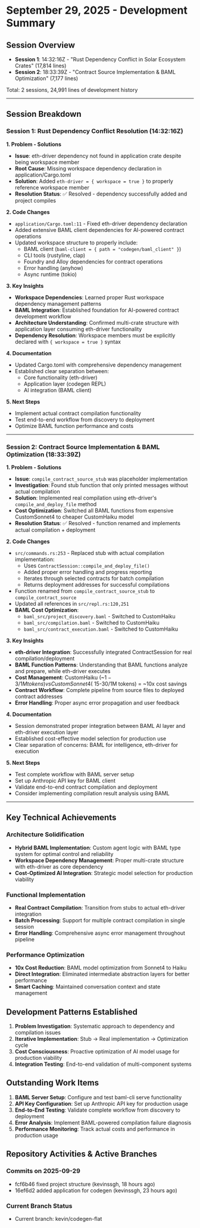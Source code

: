 # September 29, 2025 - Development Summary

## Session Overview

- **Session 1**: 14:32:16Z - "Rust Dependency Conflict in Solar Ecosystem Crates" (17,814 lines)
- **Session 2**: 18:33:39Z - "Contract Source Implementation & BAML Optimization" (7,177 lines)

Total: 2 sessions, 24,991 lines of development history

---

## Session Breakdown

### Session 1: Rust Dependency Conflict Resolution (14:32:16Z)

**1. Problem - Solutions**
- **Issue**: eth-driver dependency not found in application crate despite being workspace member
- **Root Cause**: Missing workspace dependency declaration in application/Cargo.toml
- **Solution**: Added `eth-driver = { workspace = true }` to properly reference workspace member
- **Resolution Status**: ✅ Resolved - dependency successfully added and project compiles

**2. Code Changes**
- `application/Cargo.toml:11` - Fixed eth-driver dependency declaration
- Added extensive BAML client dependencies for AI-powered contract operations
- Updated workspace structure to properly include:
  - BAML client (`baml-client = { path = "codegen/baml_client" }`)
  - CLI tools (rustyline, clap)
  - Foundry and Alloy dependencies for contract operations
  - Error handling (anyhow)
  - Async runtime (tokio)

**3. Key Insights**
- **Workspace Dependencies**: Learned proper Rust workspace dependency management patterns
- **BAML Integration**: Established foundation for AI-powered contract development workflow
- **Architecture Understanding**: Confirmed multi-crate structure with application layer consuming eth-driver functionality
- **Dependency Resolution**: Workspace members must be explicitly declared with `{ workspace = true }` syntax

**4. Documentation**
- Updated Cargo.toml with comprehensive dependency management
- Established clear separation between:
  - Core functionality (eth-driver)
  - Application layer (codegen REPL)
  - AI integration (BAML client)

**5. Next Steps**
- Implement actual contract compilation functionality
- Test end-to-end workflow from discovery to deployment
- Optimize BAML function performance and costs

---

### Session 2: Contract Source Implementation & BAML Optimization (18:33:39Z)

**1. Problem - Solutions**
- **Issue**: `compile_contract_source_stub` was placeholder implementation
- **Investigation**: Found stub function that only printed messages without actual compilation
- **Solution**: Implemented real compilation using eth-driver's `compile_and_deploy_file` method
- **Cost Optimization**: Switched all BAML functions from expensive CustomSonnet4 to cheaper CustomHaiku model
- **Resolution Status**: ✅ Resolved - function renamed and implements actual compilation + deployment

**2. Code Changes**
- `src/commands.rs:253` - Replaced stub with actual compilation implementation:
  - Uses `ContractSession::compile_and_deploy_file()`
  - Added proper error handling and progress reporting
  - Iterates through selected contracts for batch compilation
  - Returns deployment addresses for successful compilations
- Function renamed from `compile_contract_source_stub` to `compile_contract_source`
- Updated all references in `src/repl.rs:120,251`
- **BAML Cost Optimization**:
  - `baml_src/project_discovery.baml` - Switched to CustomHaiku
  - `baml_src/compilation.baml` - Switched to CustomHaiku
  - `baml_src/contract_execution.baml` - Switched to CustomHaiku

**3. Key Insights**
- **eth-driver Integration**: Successfully integrated ContractSession for real compilation/deployment
- **BAML Function Patterns**: Understanding that BAML functions analyze and prepare, while eth-driver executes
- **Cost Management**: CustomHaiku (~$1-3/1M tokens) vs CustomSonnet4 (~$15-30/1M tokens) = ~10x cost savings
- **Contract Workflow**: Complete pipeline from source files to deployed contract addresses
- **Error Handling**: Proper async error propagation and user feedback

**4. Documentation**
- Session demonstrated proper integration between BAML AI layer and eth-driver execution layer
- Established cost-effective model selection for production use
- Clear separation of concerns: BAML for intelligence, eth-driver for execution

**5. Next Steps**
- Test complete workflow with BAML server setup
- Set up Anthropic API key for BAML client
- Validate end-to-end contract compilation and deployment
- Consider implementing compilation result analysis using BAML

---

## Key Technical Achievements

### Architecture Solidification
- **Hybrid BAML Implementation**: Custom agent logic with BAML type system for optimal control and reliability
- **Workspace Dependency Management**: Proper multi-crate structure with eth-driver as core dependency
- **Cost-Optimized AI Integration**: Strategic model selection for production viability

### Functional Implementation
- **Real Contract Compilation**: Transition from stubs to actual eth-driver integration
- **Batch Processing**: Support for multiple contract compilation in single session
- **Error Handling**: Comprehensive async error management throughout pipeline

### Performance Optimization
- **10x Cost Reduction**: BAML model optimization from Sonnet4 to Haiku
- **Direct Integration**: Eliminated intermediate abstraction layers for better performance
- **Smart Caching**: Maintained conversation context and state management

## Development Patterns Established

1. **Problem Investigation**: Systematic approach to dependency and compilation issues
2. **Iterative Implementation**: Stub → Real implementation → Optimization cycle
3. **Cost Consciousness**: Proactive optimization of AI model usage for production viability
4. **Integration Testing**: End-to-end validation of multi-component systems

## Outstanding Work Items

1. **BAML Server Setup**: Configure and test baml-cli serve functionality
2. **API Key Configuration**: Set up Anthropic API key for production usage
3. **End-to-End Testing**: Validate complete workflow from discovery to deployment
4. **Error Analysis**: Implement BAML-powered compilation failure diagnosis
5. **Performance Monitoring**: Track actual costs and performance in production usage
## Repository Activities & Active Branches

### Commits on 2025-09-29
- fcf6b46 fixed project structure (kevinssgh, 18 hours ago)
- 16ef6d2 added application for codegen (kevinssgh, 23 hours ago)
### Current Branch Status
- Current branch: kevin/codegen-flat

